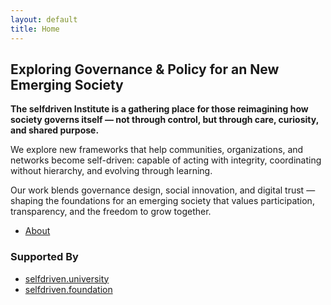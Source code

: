```yaml
---
layout: default
title: Home
---
```


## Exploring Governance & Policy for an New Emerging Society

**The selfdriven Institute is a gathering place for those reimagining how society governs itself — not through control, but through care, curiosity, and shared purpose.**

We explore new frameworks that help communities, organizations, and networks become self-driven: capable of acting with integrity, coordinating without hierarchy, and evolving through learning.

Our work blends governance design, social innovation, and digital trust — shaping the foundations for an emerging society that values participation, transparency, and the freedom to grow together.

- [About](/about/)

### Supported By
- [selfdriven.university](https://selfdriven.university)
- [selfdriven.foundation](https://selfdriven.foundation)

